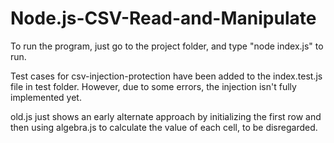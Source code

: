 # Node.js-CSV-Read-and-Manipulate

To run the program, just go to the project folder, and type "node index.js" to run. 

Test cases for csv-injection-protection have been added to the index.test.js file in test folder. However, due to some errors, the injection isn't fully implemented yet.

old.js just shows an early alternate approach by initializing the first row and then using algebra.js to calculate the value of each cell, to be disregarded. 

